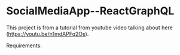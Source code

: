 # SocialMediaApp--ReactGraphQL

This project is from a tutorial from youtube video talking about here (https://youtu.be/n1mdAPFq2Os).

Requirements:
